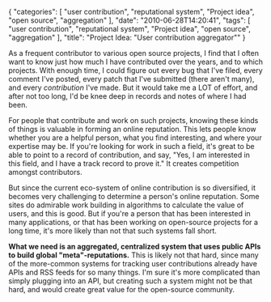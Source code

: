 {
    "categories": [
        "user contribution", 
        "reputational system", 
        "Project idea", 
        "open source", 
        "aggregation"
    ], 
    "date": "2010-06-28T14:20:41", 
    "tags": [
        "user contribution", 
        "reputational system", 
        "Project idea", 
        "open source", 
        "aggregation"
    ], 
    "title": "Project Idea: \"User contribution aggregator\""
}

As a frequent contributor to various open source projects, I find that I often want to know just how much I have contributed over the years, and to which projects. With enough time, I could figure out every bug that I've filed, every comment I've posted, every patch that I've submitted (there aren't many), and every <em>contribution</em> I've made. But it would take me a LOT of effort, and after not too long, I'd be knee deep in records and notes of where I had been.

For people that contribute and work on such projects, knowing these kinds of things is valuable in forming an online reputation. This lets people know whether you are a helpful person, what you find interesting, and where your expertise may be. If you're looking for work in such a field, it's great to be able to point to a record of contribution, and say, "Yes, I am interested in this field, and I have a track record to prove it." It creates competition amongst contributors.

But since the current eco-system of online contribution is so diversified, it becomes very challenging to determine a person's online reputation. Some sites do admirable work building in algorithms to calculate the value of users, and this is good. But if you're a person that has been interested in many applications, or that has been working on open-source projects for a long time, it's more likely than not that such systems fall short.

<strong>What we need is an aggregated, centralized system that uses public APIs to build global "meta"-reputations.</strong> This is likely not that hard, since many of the more-common systems for tracking user contributions already have APIs and RSS feeds for so many things. I'm sure it's more complicated than simply plugging into an API, but creating such a system might not be that hard, and would create great value for the open-source community.